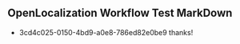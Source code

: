 ## OpenLocalization Workflow Test MarkDown
* 3cd4c025-0150-4bd9-a0e8-786ed82e0be9 
thanks!<!--HONumber=Mar16_HO1-->
